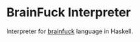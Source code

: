 # BrainFuck Interpreter

Interpreter for [brainfuck](https://en.wikipedia.org/wiki/Brainfuck) language in Haskell.
